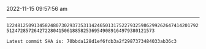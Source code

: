2022-11-15 09:57:56 am

---

`1224812509134582480730293735311424650131752279325986299262647414201792512472857264272280415061885825369549089164979380121573`

`Latest commit SHA is: 70bbda128d1ef6fdb3a2f2987373484033ab36c3 `
